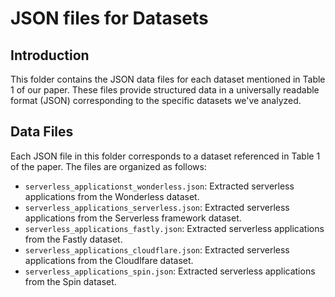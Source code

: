# JSON files for Datasets

## Introduction

This folder contains the JSON data files for each dataset mentioned in Table 1 of our paper. These files provide structured data in a universally readable format (JSON) corresponding to the specific datasets we've analyzed.

## Data Files

Each JSON file in this folder corresponds to a dataset referenced in Table 1 of the paper.
The files are organized as follows:

- `serverless_applicationst_wonderless.json`: Extracted serverless applications from the Wonderless dataset.
- `serverless_applications_serverless.json`: Extracted serverless applications from the Serverless framework dataset.
- `serverless_applications_fastly.json`: Extracted serverless applications from the Fastly dataset.
- `serverless_applications_cloudflare.json`: Extracted serverless applications from the Cloudlfare dataset.
- `serverless_applications_spin.json`: Extracted serverless applications from the Spin dataset.

